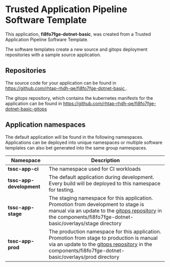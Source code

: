 # Trusted Application Pipeline Software Template

This application, **fi8fo7fge-dotnet-basic**, was created from a Trusted Application Pipeline Software Template.

The software templates create a new source and gitops deployment repositories with a sample source application. 

## Repositories

The source code for your application can be found in [https://github.com/rhtap-rhdh-qe/fi8fo7fge-dotnet-basic ](https://github.com/rhtap-rhdh-qe/fi8fo7fge-dotnet-basic ).
 
The gitops repository, which contains the kubernetes manifests for the application can be found in 
[https://github.com/rhtap-rhdh-qe/fi8fo7fge-dotnet-basic-gitops ](https://github.com/rhtap-rhdh-qe/fi8fo7fge-dotnet-basic-gitops ) 

## Application namespaces 

The default application will be found in the following namespaces. Applications can be deployed into unique namespaces or multiple software templates can also bet generated into the same group namespaces.  

|  Namespace   |  Description   |  
| -------- | -------- |
| **tssc-app-ci** | The namespace used for CI workloads |
| **tssc-app-development** | The default application during development. Every build will be deployed to this namespace for testing. |
| **tssc-app-stage** | The staging namespace for this application. Promotion from development to stage is manual via an update to the [gitops repository](https://github.com/rhtap-rhdh-qe/fi8fo7fge-dotnet-basic-gitops ) in the components/fi8fo7fge-dotnet-basic/overlays/stage directory |
| **tssc-app-prod** | The production namespace for this application. Promotion from stage to production is manual via an update to the [gitops repository](https://github.com/rhtap-rhdh-qe/fi8fo7fge-dotnet-basic-gitops ) in the components/fi8fo7fge-dotnet-basic/overlays/prod directory |